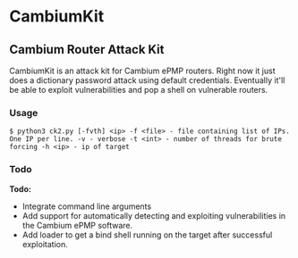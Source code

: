 # CambiumKit

## Cambium Router Attack Kit

CambiumKit is an attack kit for Cambium ePMP routers. Right now it just does a dictionary password attack using default credentials. Eventually it'll be able to exploit vulnerabilities and pop a shell on vulnerable routers.

### Usage
`$ python3 ck2.py [-fvth] <ip>
-f <file> - file containing list of IPs. One IP per line.
-v - verbose
-t <int> - number of threads for brute forcing
-h <ip> - ip of target`

### Todo
**Todo:**
* Integrate command line arguments
* Add support for automatically detecting and exploiting vulnerabilities in the Cambium ePMP software.
* Add loader to get a bind shell running on the target after successful exploitation.
